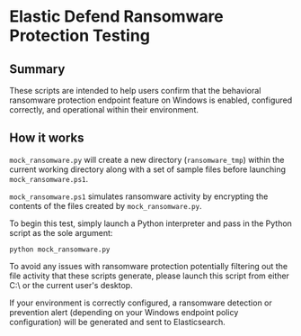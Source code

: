 # Elastic Defend Ransomware Protection Testing

## Summary

These scripts are intended to help users confirm that the behavioral ransomware protection endpoint feature on Windows is enabled, configured correctly, and operational within their environment.

## How it works

`mock_ransomware.py` will create a new directory (`ransomware_tmp`) within the current working directory along with a set of sample files before launching `mock_ransomware.ps1`.

`mock_ransomware.ps1` simulates ransomware activity by encrypting the contents of the files created by `mock_ransomware.py`.

To begin this test, simply launch a Python interpreter and pass in the Python script as the sole argument:

```
python mock_ransomware.py
```

To avoid any issues with ransomware protection potentially filtering out the file activity that these scripts generate, please launch this script from either C:\ or the current user's desktop.

If your environment is correctly configured, a ransomware detection or prevention alert (depending on your Windows endpoint policy configuration) will be generated and sent to Elasticsearch.
